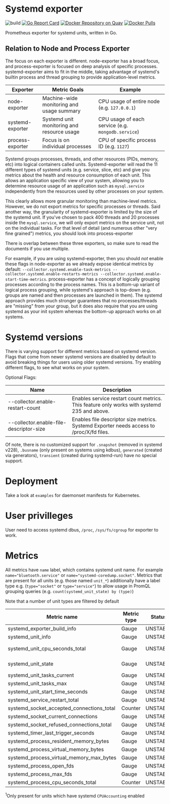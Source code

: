 # Systemd exporter

![build](https://travis-ci.com/povilasv/systemd_exporter.svg?branch=master)
[![Go Report Card](https://goreportcard.com/badge/github.com/povilasv/systemd_exporter)](https://goreportcard.com/report/github.com/povilasv/systemd_exporter)
[![Docker Repository on Quay](https://quay.io/repository/povilasv/systemd_exporter/status "Docker Repository on Quay")](https://quay.io/repository/povilasv/systemd_exporter)
[![Docker Pulls](https://img.shields.io/docker/pulls/povilasv/systemd_exporter.svg?maxAge=604800)](https://hub.docker.com/r/povilasv/systemd_exporter)

Prometheus exporter for systemd units, written in Go.

## Relation to Node and Process Exporter

The focus on each exporter is different. node-exporter has a broad focus, and process-exporter
is focused on deep analysis of specific processes. systemd-exporter aims to fit in the middle, taking 
advantage of systemd's builtin process and thread grouping to provide application-level metrics. 

| Exporter         | Metric Goals                               | Example                                            |
| ---------------- | ------------------------------------------ | -------------------------------------------------- |
| node-exporter    | Machine-wide monitoring and usage summary  | CPU usage of entire node (e.g. `127.0.0.1`)        |
| systemd-exporter | Systemd unit monitoring and resource usage | CPU usage of each service (e.g. `mongodb.service`) |
| process-exporter | Focus is on individual processes           | CPU of specific process ID (e.g. `1127`)           |

Systemd groups processes, threads, and other resources (PIDs, memory, etc) into logical containers 
called units. Systemd-exporter will read the 11 different types of systemd units (e.g. service, slice, etc)
and give you metrics about the health and resource consumption of each unit. This allows an application
specific view of your system, allowing you to determine resource usage of an application such as 
`mysql.service` independently from the resources used by other processes on your system.

This clearly allows more granular monitoring than machine-level metrics. However, we do not export 
metrics for specific processes or threads. Said another way, the granularity of systemd-exporter is 
limited by the size of the systemd unit. If you've chosen to pack 400 threads and 20 processes inside
the `mysql.service`, we will only export metrics on the service unit, not on the individual tasks. For
that level of detail (and numerous other "very fine grained") metrics, you should look into 
process-exporter  

There is overlap between these three exporters, so make sure to read the documents if you use multiple. 

For example, if you are using systemd-exporter, then you should *not* enable these flags in node-exporter 
as we already expose identical metrics by default: `--collector.systemd.enable-task-metrics --collector.systemd.enable-restarts-metrics
 --collector.systemd.enable-start-time-metrics`. process-exporter has a concept of logically grouping 
processes according to the process names. This is a bottom-up variant of logical process grouping, while 
systemd's approach is top-down (e.g. groups are named and then processes are launched in them). The systemd
approach provides much stronger guarantees that no processes/threads are "missing" from your group, but 
it does also require that you are using systemd as your init system whereas the bottom-up approach works
on all systems.

# Systemd versions

There is varying support for different metrics based on systemd version. 
Flags that come from newer systemd versions are disabled by default to avoid breaking things for users using older systemd versions. Try enabling different flags, to see what works on your system.

Optional Flags:

Name     | Description | 
---------|-------------|
--collector.enable-restart-count | Enables service restart count metrics. This feature only works with systemd 235 and above.
--collector.enable-file-descriptor-size | Enables file descriptor size metrics. Systemd Exporter needs access to /proc/X/fd files.

Of note, there is no customized support for `.snapshot` (removed in systemd v228), `.busname` (only present on systems using kdbus), `generated` (created via generators), `transient` (created during systemd-run) have no special support. 

# Deployment

Take a look at `examples` for daemonset manifests for Kubernetes.

# User privilleges

User need to access systemd dbus, `/proc`, `/sys/fs/cgroup` for exporter to work.

# Metrics

All metrics have `name` label, which contains systemd unit name. For example 
`name="bluetooth.service"` or `name="systemd-coredump.socket"`. Metrics that 
are present for all units (e.g. those named `unit_*`) additionally have a 
label type e.g. (`type="socket"` or `type="service"`) to allow usage in 
PromQL grouping queries (e.g. `count(systemd_unit_state) by (type)`)

Note that a number of unit types are filtered by default

| Metric name                               | Metric type | Status   | Cardinality                                                        |
| ----------------------------------------- | ----------- | -------- | ------------------------------------------------------------------ |
| systemd_exporter_build_info               | Gauge       | UNSTABLE | 1 per systemd-exporter                                             |
| systemd_unit_info                         | Gauge       | UNSTABLE | 1 per service + 1 per mount                                        |
| systemd_unit_cpu_seconds_total            | Gauge       | UNSTABLE | <sup>1</sup>2 per mount/scope/slice/socket/swap {mode="system/user"}           |
| systemd_unit_state                        | Gauge       | UNSTABLE | 5 per unit {state="activating/active/deactivating/failed/inactive} |
| systemd_unit_tasks_current                | Gauge       | UNSTABLE | 1 per service                                                      |
| systemd_unit_tasks_max                    | Gauge       | UNSTABLE | 1 per service                                                      |
| systemd_unit_start_time_seconds           | Gauge       | UNSTABLE | 1 per service                                                      |
| systemd_service_restart_total             | Gauge       | UNSTABLE | 1 per service                                                      |
| systemd_socket_accepted_connections_total | Counter     | UNSTABLE | 1 per socket                                                       |
| systemd_socket_current_connections        | Gauge       | UNSTABLE | 1 per socket                                                       |
| systemd_socket_refused_connections_total  | Gauge       | UNSTABLE | 1 per socket                                                       |
| systemd_timer_last_trigger_seconds        | Gauge       | UNSTABLE | 1 per timer                                                        |
| systemd_process_resident_memory_bytes     | Gauge       | UNSTABLE | 1 per service                                                      |
| systemd_process_virtual_memory_bytes      | Gauge       | UNSTABLE | 1 per service                                                      |
| systemd_process_virtual_memory_max_bytes  | Gauge       | UNSTABLE | 1 per service                                                      |
| systemd_process_open_fds                  | Gauge       | UNSTABLE | 1 per service                                                      |
| systemd_process_max_fds                   | Gauge       | UNSTABLE | 1 per service                                                      |
| systemd_process_cpu_seconds_total         | Counter     | UNSTABLE | 1 per service                                                      |

<sup>1</sup>Only present for units which have systemd `CPUAccounting` enabled
